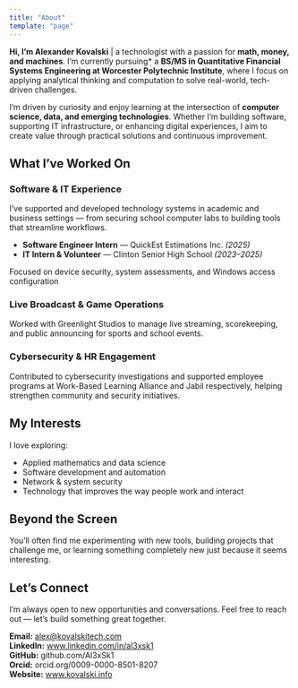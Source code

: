 ```yaml
---
title: "About"
template: "page"
---
```


**Hi, I’m Alexander Kovalski** | a technologist with a passion for **math, money, and machines**. I’m currently pursuing\* a **BS/MS in Quantitative Financial Systems Engineering at Worcester Polytechnic Institute**, where I focus on applying analytical thinking and computation to solve real-world, tech-driven challenges.

I’m driven by curiosity and enjoy learning at the intersection of **computer science, data, and emerging technologies**. Whether I’m building software, supporting IT infrastructure, or enhancing digital experiences, I aim to create value through practical solutions and continuous improvement.

## What I’ve Worked On

### Software & IT Experience
I’ve supported and developed technology systems in academic and business settings — from securing school computer labs to building tools that streamline workflows.

- **Software Engineer Intern** — QuickEst Estimations Inc. *(2025)*
- **IT Intern & Volunteer** — Clinton Senior High School *(2023–2025)*

Focused on device security, system assessments, and Windows access configuration

### Live Broadcast & Game Operations
Worked with Greenlight Studios to manage live streaming, scorekeeping, and public announcing for sports and school events.

### Cybersecurity & HR Engagement
Contributed to cybersecurity investigations and supported employee programs at Work-Based Learning Alliance and Jabil respectively, helping strengthen community and security initiatives.

## My Interests

I love exploring:

- Applied mathematics and data science  
- Software development and automation  
- Network & system security  
- Technology that improves the way people work and interact

## Beyond the Screen

You’ll often find me experimenting with new tools, building projects that challenge me, or learning something completely new just because it seems interesting.

## Let’s Connect

I’m always open to new opportunities and conversations. Feel free to reach out — let’s build something great together.

**Email:** alex@kovalskitech.com  
**LinkedIn:** www.linkedin.com/in/al3xsk1  
**GitHub:** github.com/Al3xSk1  
**Orcid:** orcid.org/0009-0000-8501-8207  
**Website:** www.kovalski.info  
